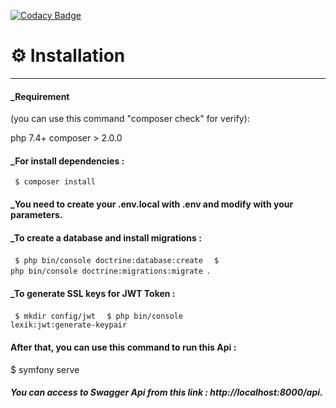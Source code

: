 
[![Codacy Badge](https://app.codacy.com/project/badge/Grade/8ea177d6a6184c53b3cc79e9db477a21)](https://www.codacy.com/gh/trousse/OC_api/dashboard?utm_source=github.com&amp;utm_medium=referral&amp;utm_content=trousse/OC_api&amp;utm_campaign=Badge_Grade)

# ⚙️ Installation
____________________
#### _Requirement 
(you can use this command "composer check" for verify):

php 7.4+
composer > 2.0.0

#### _For install dependencies :

<code> $ composer install </code>

#### _You need to create your .env.local with .env and modify with your parameters.

#### _To create a database and install migrations :

<code> $ php bin/console doctrine:database:create </code>
<code> $ php bin/console doctrine:migrations:migrate </code>.

#### _To generate SSL keys for JWT Token :

<code> $ mkdir config/jwt </code>
<code> $ php bin/console lexik:jwt:generate-keypair </code>

#### After that, you can use this command to run this Api :

$ symfony serve

##### You can access to Swagger Api from this link : http://localhost:8000/api.
